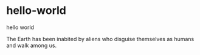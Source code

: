 # hello-world
hello world

The Earth has been inabited by aliens who disguise themselves as humans and walk among us. 
